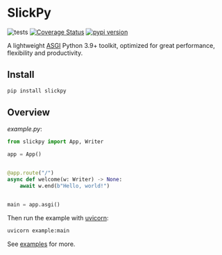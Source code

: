 # SlickPy

![tests](https://github.com/akornatskyy/slickpy/workflows/tests/badge.svg)
[![Coverage Status](https://coveralls.io/repos/github/akornatskyy/slickpy/badge.svg?branch=master)](https://coveralls.io/github/akornatskyy/slickpy?branch=master)
[![pypi version](https://badge.fury.io/py/slickpy.svg)](https://badge.fury.io/py/slickpy)

A lightweight [ASGI](https://asgi.readthedocs.io/en/latest/index.html)
Python 3.9+ toolkit, optimized for great performance, flexibility and
productivity.

## Install

```sh
pip install slickpy
```

## Overview

*example.py*:

```python
from slickpy import App, Writer

app = App()


@app.route("/")
async def welcome(w: Writer) -> None:
    await w.end(b"Hello, world!")


main = app.asgi()
```

Then run the example with [uvicorn](https://github.com/encode/uvicorn):

```sh
uvicorn example:main
```

See [examples](https://github.com/akornatskyy/slickpy/tree/master/examples) for more.

